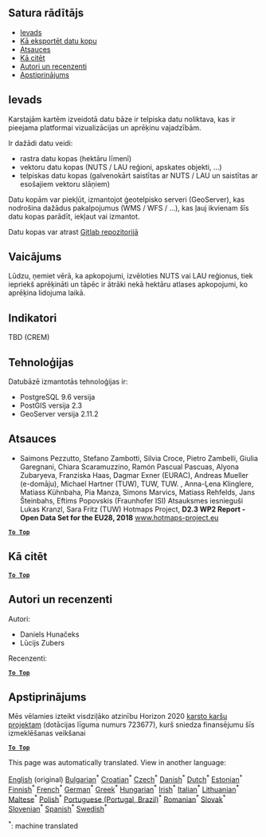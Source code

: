 <h2> Satura rādītājs </h2><ul><li> <a href="#Introduction">Ievads</a> </li><li> <a href="#How-to-export-a-dataset">Kā eksportēt datu kopu</a> </li><li> <a href="#References">Atsauces</a> </li><li> <a href="#How-to-cite">Kā citēt</a> </li><li> <a href="#Authors-and-reviewers">Autori un recenzenti</a> </li><li> <a href="#acknowledgement">Apstiprinājums</a> </li></ul><h2> Ievads </h2><p> Karstajām kartēm izveidotā datu bāze ir telpiska datu noliktava, kas ir pieejama platformai vizualizācijas un aprēķinu vajadzībām. </p><p> Ir dažādi datu veidi: </p><ul><li> rastra datu kopas (hektāru līmenī) </li><li> vektoru datu kopas (NUTS / LAU reģioni, apskates objekti, ...) </li><li> telpiskas datu kopas (galvenokārt saistītas ar NUTS / LAU un saistītas ar esošajiem vektoru slāņiem) </li></ul><p> Datu kopām var piekļūt, izmantojot ģeotelpisko serveri (GeoServer), kas nodrošina dažādus pakalpojumus (WMS / WFS / ...), kas ļauj ikvienam šīs datu kopas parādīt, iekļaut vai izmantot. </p><p> Datu kopas var atrast <a href="https://gitlab.com/hotmaps">Gitlab repozitorijā</a> </p><h2> Vaicājums </h2><p> Lūdzu, ņemiet vērā, ka apkopojumi, izvēloties NUTS vai LAU reģionus, tiek iepriekš aprēķināti un tāpēc ir ātrāki nekā hektāru atlases apkopojumi, ko aprēķina lidojuma laikā. </p><h2> Indikatori </h2><p> TBD (CREM) </p><h2> Tehnoloģijas </h2><p> Datubāzē izmantotās tehnoloģijas ir: </p><ul><li> PostgreSQL 9.6 versija </li><li> PostGIS versija 2.3 </li><li> GeoServer versija 2.11.2 </li></ul><h2> Atsauces </h2><ul><li> Saimons Pezzutto, Stefano Zambotti, Silvia Croce, Pietro Zambelli, Giulia Garegnani, Chiara Scaramuzzino, Ramón Pascual Pascuas, Alyona Zubaryeva, Franziska Haas, Dagmar Exner (EURAC), Andreas Mueller (e-domāju), Michael Hartner (TUW), TUW, TUW. , Anna-Ļena Klinglere, Matiass Kühnbaha, Pia Manza, Simons Marvics, Matiass Rehfelds, Jans Šteinbahs, Eftims Popovskis (Fraunhofer ISI) Atsauksmes iesnieguši Lukas Kranzl, Sara Fritz (TUW) Hotmaps Project, <strong>D2.3 WP2 Report - Open Data Set for the EU28, 2018</strong> <a href="http://www.hotmaps-project.eu/wp-content/uploads/2018/05/D2.3-Hotmaps_FINAL-VERSION_for-upload.pdf">www.hotmaps-project.eu</a> </li></ul><p><ins> <code><strong><a href="#table-of-contents">To Top</a></strong></code> </ins> </p><h2> Kā citēt </h2><p><ins> <code><strong><a href="#table-of-contents">To Top</a></strong></code> </ins> </p><h2> Autori un recenzenti </h2><p> Autori: </p><ul><li> Daniels Hunačeks </li><li> Lūcijs Zubers </li></ul><p> Recenzenti: </p><p><ins> <code><strong><a href="#table-of-contents">To Top</a></strong></code> </ins> </p><h2> Apstiprinājums </h2><p> Mēs vēlamies izteikt visdziļāko atzinību Horizon 2020 <a href="https://www.hotmaps-project.eu">karsto karšu projektam</a> (dotācijas līguma numurs 723677), kurš sniedza finansējumu šīs izmeklēšanas veikšanai </p><p><ins> <code><strong><a href="#table-of-contents">To Top</a></strong></code> </ins> </p>

This page was automatically translated. View in another language:

[English](en-Database-behind-the-Hotmaps-toolbox) (original) [Bulgarian](bg-Database-behind-the-Hotmaps-toolbox)<sup>\*</sup> [Croatian](hr-Database-behind-the-Hotmaps-toolbox)<sup>\*</sup> [Czech](cs-Database-behind-the-Hotmaps-toolbox)<sup>\*</sup> [Danish](da-Database-behind-the-Hotmaps-toolbox)<sup>\*</sup> [Dutch](nl-Database-behind-the-Hotmaps-toolbox)<sup>\*</sup> [Estonian](et-Database-behind-the-Hotmaps-toolbox)<sup>\*</sup> [Finnish](fi-Database-behind-the-Hotmaps-toolbox)<sup>\*</sup> [French](fr-Database-behind-the-Hotmaps-toolbox)<sup>\*</sup> [German](de-Database-behind-the-Hotmaps-toolbox)<sup>\*</sup> [Greek](el-Database-behind-the-Hotmaps-toolbox)<sup>\*</sup> [Hungarian](hu-Database-behind-the-Hotmaps-toolbox)<sup>\*</sup> [Irish](ga-Database-behind-the-Hotmaps-toolbox)<sup>\*</sup> [Italian](it-Database-behind-the-Hotmaps-toolbox)<sup>\*</sup>  [Lithuanian](lt-Database-behind-the-Hotmaps-toolbox)<sup>\*</sup> [Maltese](mt-Database-behind-the-Hotmaps-toolbox)<sup>\*</sup> [Polish](pl-Database-behind-the-Hotmaps-toolbox)<sup>\*</sup> [Portuguese (Portugal, Brazil)](pt-Database-behind-the-Hotmaps-toolbox)<sup>\*</sup> [Romanian](ro-Database-behind-the-Hotmaps-toolbox)<sup>\*</sup> [Slovak](sk-Database-behind-the-Hotmaps-toolbox)<sup>\*</sup> [Slovenian](sl-Database-behind-the-Hotmaps-toolbox)<sup>\*</sup> [Spanish](es-Database-behind-the-Hotmaps-toolbox)<sup>\*</sup> [Swedish](sv-Database-behind-the-Hotmaps-toolbox)<sup>\*</sup> 

<sup>\*</sup>: machine translated

